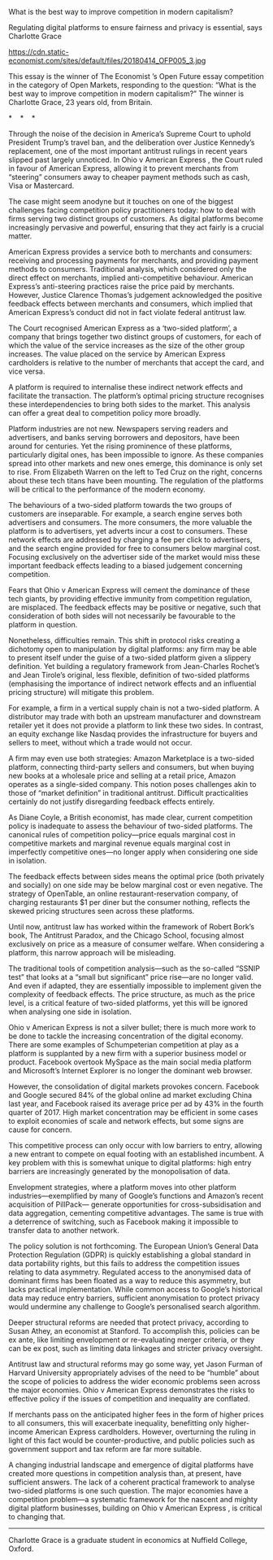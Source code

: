 What is the best way to improve competition in modern capitalism?

Regulating digital platforms to ensure fairness and privacy is essential, says Charlotte Grace

https://cdn.static-economist.com/sites/default/files/20180414_OFP005_3.jpg

 This essay is the winner of  The Economist ’s Open Future essay competition in the category of Open Markets, responding to the question: “What is the best way to improve competition in modern capitalism?” The winner is Charlotte Grace, 23 years old, from Britain.  

*    *    * 

Through the noise of the decision in America’s Supreme Court to uphold President Trump’s travel ban, and the deliberation over Justice Kennedy’s replacement, one of the most important antitrust rulings in recent years slipped past largely unnoticed. In  Ohio v American Express , the Court ruled in favour of American Express, allowing it to prevent merchants from “steering” consumers away to cheaper payment methods such as cash, Visa or Mastercard.

The case might seem anodyne but it touches on one of the biggest challenges facing competition policy practitioners today: how to deal with firms serving two distinct groups of customers. As digital platforms become increasingly pervasive and powerful, ensuring that they act fairly is a crucial matter.

American Express provides a service both to merchants and consumers: receiving and processing payments for merchants, and providing payment methods to consumers. Traditional analysis, which considered only the direct effect on merchants, implied anti-competitive behaviour. American Express’s anti-steering practices raise the price paid by merchants. However, Justice Clarence Thomas’s judgement acknowledged the positive feedback effects between merchants and consumers, which implied that American Express’s conduct did not in fact violate federal antitrust law. 

The Court recognised American Express as a ‘two-sided platform’, a company that brings together two distinct groups of customers, for each of which the value of the service increases as the size of the other group increases. The value placed on the service by American Express cardholders is relative to the number of merchants that accept the card, and vice versa.

A platform is required to internalise these indirect network effects and facilitate the transaction. The platform’s optimal pricing structure recognises these interdependencies to bring both sides to the market. This analysis can offer a great deal to competition policy more broadly.

Platform industries are not new. Newspapers serving readers and advertisers, and banks serving borrowers and depositors, have been around for centuries. Yet the rising prominence of these platforms, particularly digital ones, has been impossible to ignore. As these companies spread into other markets and new ones emerge, this dominance is only set to rise. From Elizabeth Warren on the left to Ted Cruz on the right, concerns about these tech titans have been mounting. The regulation of the platforms will be critical to the performance of the modern economy. 

The behaviours of a two-sided platform towards the two groups of customers are inseparable. For example, a search engine serves both advertisers and consumers. The more consumers, the more valuable the platform is to advertisers, yet adverts incur a cost to consumers. These network effects are addressed by charging a fee per click to advertisers, and the search engine provided for free to consumers below marginal cost. Focusing exclusively on the advertiser side of the market would miss these important feedback effects leading to a biased judgement concerning competition. 

Fears that  Ohio v American Express  will cement the dominance of these tech giants, by providing effective immunity from competition regulation, are misplaced. The feedback effects may be positive or negative, such that consideration of both sides will not necessarily be favourable to the platform in question.

Nonetheless, difficulties remain. This shift in protocol risks creating a dichotomy open to manipulation by digital platforms: any firm may be able to present itself under the guise of a two-sided platform given a slippery definition. Yet building a regulatory framework from Jean-Charles Rochet’s and Jean Tirole’s original, less flexible, definition of two-sided platforms (emphasising the importance of indirect network effects and an influential pricing structure) will mitigate this problem. 

For example, a firm in a vertical supply chain is not a two-sided platform. A distributor may trade with both an upstream manufacturer and downstream retailer yet it does not provide a platform to link these two sides. In contrast, an equity exchange like Nasdaq provides the infrastructure for buyers and sellers to meet, without which a trade would not occur.

A firm may even use both strategies: Amazon Marketplace is a two-sided platform, connecting third-party sellers and consumers, but when buying new books at a wholesale price and selling at a retail price, Amazon operates as a single-sided company. This notion poses challenges akin to those of “market definition” in traditional antitrust. Difficult practicalities certainly do not justify disregarding feedback effects entirely.   

As Diane Coyle, a British economist, has made clear, current competition policy is inadequate to assess the behaviour of two-sided platforms. The canonical rules of competition policy—price equals marginal cost in competitive markets and marginal revenue equals marginal cost in imperfectly competitive ones—no longer apply when considering one side in isolation.

The feedback effects between sides means the optimal price (both privately and socially) on one side may be below marginal cost or even negative. The strategy of OpenTable, an online restaurant-reservation company, of charging restaurants $1 per diner but the consumer nothing, reflects the skewed pricing structures seen across these platforms.

Until now, antitrust law has worked within the framework of Robert Bork’s book, The Antitrust Paradox, and the Chicago School, focusing almost exclusively on price as a measure of consumer welfare. When considering a platform, this narrow approach will be misleading.

The traditional tools of competition analysis—such as the so-called “SSNIP test” that looks at a “small but significant” price rise—are no longer valid. And even if adapted, they are essentially impossible to implement given the complexity of feedback effects. The price structure, as much as the price level, is a critical feature of two-sided platforms, yet this will be ignored when analysing one side in isolation.  

 Ohio v American Express  is not a silver bullet; there is much more work to be done to tackle the increasing concentration of the digital economy. There are some examples of Schumpeterian competition at play as a platform is supplanted by a new firm with a superior business model or product. Facebook overtook MySpace as the main social media platform and Microsoft’s Internet Explorer is no longer the dominant web browser.

However, the consolidation of digital markets provokes concern. Facebook and Google secured 84% of the global online ad market excluding China last year, and Facebook raised its average price per ad by 43% in the fourth quarter of 2017. High market concentration may be efficient in some cases to exploit economies of scale and network effects, but some signs are cause for concern.

This competitive process can only occur with low barriers to entry, allowing a new entrant to compete on equal footing with an established incumbent. A key problem with this is somewhat unique to digital platforms: high entry barriers are increasingly generated by the monopolisation of data.

Envelopment strategies, where a platform moves into other platform industries—exemplified by many of Google’s functions and Amazon’s recent acquisition of PillPack— generate opportunities for cross-subsidisation and data aggregation, cementing competitive advantages. The same is true with a deterrence of switching, such as Facebook making it impossible to transfer data to another network.

The policy solution is not forthcoming. The European Union’s General Data Protection Regulation (GDPR) is quickly establishing a global standard in data portability rights, but this fails to address the competition issues relating to data asymmetry. Regulated access to the anonymised data of dominant firms has been floated as a way to reduce this asymmetry, but lacks practical implementation. While common access to Google’s historical data may reduce entry barriers, sufficient anonymisation to protect privacy would undermine any challenge to Google’s personalised search algorithm.

Deeper structural reforms are needed that protect privacy, according to Susan Athey, an economist at Stanford. To accomplish this, policies can be ex ante, like limiting envelopment or re-evaluating merger criteria, or they can be ex post, such as limiting data linkages and stricter privacy oversight.

Antitrust law and structural reforms may go some way, yet Jason Furman of Harvard University appropriately advises of the need to be “humble” about the scope of policies to address the wider economic problems seen across the major economies.  Ohio v American Express  demonstrates the risks to effective policy if the issues of competition and inequality are conflated.

If merchants pass on the anticipated higher fees in the form of higher prices to all consumers, this will exacerbate inequality, benefitting only higher-income American Express cardholders. However, overturning the ruling in light of this fact would be counter-productive, and public policies such as government support and tax reform are far more suitable.

A changing industrial landscape and emergence of digital platforms have created more questions in competition analysis than, at present, have sufficient answers. The lack of a coherent practical framework to analyse two-sided platforms is one such question. The major economies have a competition problem—a systematic framework for the nascent and mighty digital platform businesses, building on  Ohio v American Express , is critical to changing that. 

______

 Charlotte Grace is a graduate student in economics at Nuffield College, Oxford. 